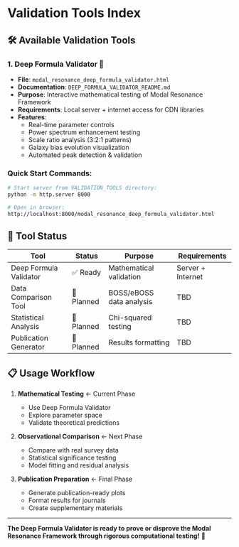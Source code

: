 # Validation Tools Index

## 🛠️ **Available Validation Tools**

### **1. Deep Formula Validator** 🧮
- **File**: `modal_resonance_deep_formula_validator.html`
- **Documentation**: `DEEP_FORMULA_VALIDATOR_README.md`
- **Purpose**: Interactive mathematical testing of Modal Resonance Framework
- **Requirements**: Local server + internet access for CDN libraries
- **Features**: 
  - Real-time parameter controls
  - Power spectrum enhancement testing
  - Scale ratio analysis (3:2:1 patterns)
  - Galaxy bias evolution visualization
  - Automated peak detection & validation

### **Quick Start Commands**:
```bash
# Start server from VALIDATION_TOOLS directory:
python -m http.server 8000

# Open in browser:
http://localhost:8000/modal_resonance_deep_formula_validator.html
```

## 🎯 **Tool Status**

| Tool | Status | Purpose | Requirements |
|------|--------|---------|--------------|
| Deep Formula Validator | ✅ Ready | Mathematical validation | Server + Internet |
| Data Comparison Tool | 🔄 Planned | BOSS/eBOSS data analysis | TBD |
| Statistical Analysis | 🔄 Planned | Chi-squared testing | TBD |
| Publication Generator | 🔄 Planned | Results formatting | TBD |

## 📋 **Usage Workflow**

1. **Mathematical Testing** ← Current Phase
   - Use Deep Formula Validator
   - Explore parameter space
   - Validate theoretical predictions

2. **Observational Comparison** ← Next Phase
   - Compare with real survey data
   - Statistical significance testing
   - Model fitting and residual analysis

3. **Publication Preparation** ← Final Phase
   - Generate publication-ready plots
   - Format results for journals
   - Create supplementary materials

---

**The Deep Formula Validator is ready to prove or disprove the Modal Resonance Framework through rigorous computational testing!** 🌌 